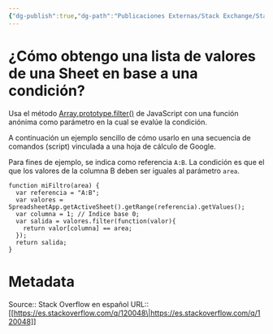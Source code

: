 ```yaml
---
{"dg-publish":true,"dg-path":"Publicaciones Externas/Stack Exchange/Stack Overflow en español/es.stackoverflow.com-120048.md","permalink":"/publicaciones-externas/stack-exchange/stack-overflow-en-espanol/es-stackoverflow-com-120048/","title":"¿Cómo obtengo una lista de valores de una Sheet en base a una condición?","hide":true,"noteIcon":"default","created":"2024-04-03T12:49:10.417-06:00","updated":"2024-04-05T16:43:52.641-06:00"}
---
```


# ¿Cómo obtengo una lista de valores de una Sheet en base a una condición?

Usa el método [Array.prototype.filter()][1] de JavaScript con una función anónima como parámetro en la cual se evalúe la condición.

A continuación un ejemplo sencillo de cómo usarlo en una secuencia de comandos (script) vinculada a una hoja de cálculo de Google. 

Para fines de ejemplo, se indica como referencia `A:B`. La condición es que el que los valores de la columna B  deben ser iguales al parámetro `area`.

    function miFiltro(area) {
      var referencia = "A:B";
      var valores = SpreadsheetApp.getActiveSheet().getRange(referencia).getValues();
      var columna = 1; // Indice base 0;
      var salida = valores.filter(function(valor){
        return valor[columna] == area;
      });
      return salida;
    }

  [1]: https://developer.mozilla.org/es/docs/Web/JavaScript/Referencia/Objetos_globales/Array/filter


# Metadata
Source:: Stack Overflow en español
URL:: [[https://es.stackoverflow.com/q/120048\|https://es.stackoverflow.com/q/120048]]

